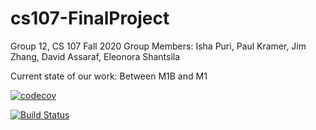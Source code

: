 # cs107-FinalProject

Group 12, CS 107 Fall 2020
Group Members: Isha Puri, Paul Kramer, Jim Zhang, David Assaraf, Eleonora Shantsila
 
Current state of our work: Between M1B and M1

[![codecov](https://codecov.io/gh/cityscape-107/cs107-FinalProject/branch/master/graph/badge.svg?token=N45TQOIGSJ)](undefined)

[![Build Status](https://travis-ci.com/cityscape-107/cs107-FinalProject.svg?token=teRcJtzAha2XHvJyHUuV&branch=master)](undefined)
